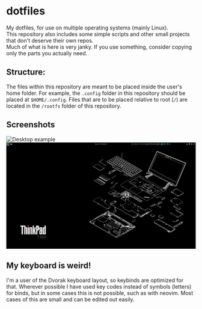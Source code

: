 # dotfiles
My dotfiles, for use on multiple operating systems (mainly Linux).  
This repository also includes some simple scripts and other small projects that don't deserve their own repos.  
Much of what is here is very janky. If you use something, consider copying only the parts you actually need. 

## Structure: 
The files within this repository are meant to be placed inside the user's home folder. For example, the `.config` folder in this repository should be placed at `$HOME/.config`. Files that are to be placed relative to root (`/`) are located in the `/rootfs` folder of this repository. 

## Screenshots
![Desktop example](/Pictures/screenshots/desktop.png)
![Laptop example](/Pictures/screenshots/laptop.png)

## My keyboard is weird!
I'm a user of the Dvorak keyboard layout, so keybinds are optimized for that. Wherever possible I have used key codes instead of symbols (letters) for binds, but in some cases this is not possible, such as with neovim. Most cases of this are small and can be edited out easily. 
